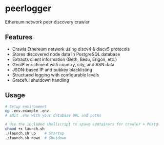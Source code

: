 # peerlogger

Ethereum network peer discovery crawler

## Features

- Crawls Ethereum network using discv4 & discv5 protocols
- Stores discovered node data in PostgreSQL database
- Extracts client information (Geth, Besu, Erigon, etc.)
- GeoIP enrichment with country, city, and ASN data
- JSON-based IP and pubkey blacklisting
- Structured logging with configurable levels
- Graceful shutdown handling

## Usage

```bash
# Setup environment
cp .env.example .env
# Edit .env with your database URL and paths

# Use the included shellscript to spawn containers for crawler + PostgreSQL
chmod +x launch.sh
./launch.sh up    # Startup
./launch.sh down  # Shutdown
```
